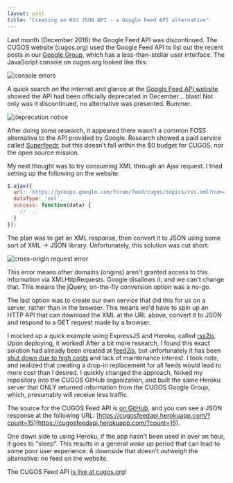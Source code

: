 ```yaml
---
layout: post
title: "Creating an RSS JSON API - a Google Feed API alternative"
---
```


Last month (December 2016) the Google Feed API was discontinued. The CUGOS website (cugos.org) used the Google Feed API to list out the recent posts in our [Google Group](https://groups.google.com/forum/#!aboutgroup/cugos), which has a less-than-stellar user interface. The JavaScript console on cugos.org looked like this:

![console errors](https://cloud.githubusercontent.com/assets/1943001/21829635/284d1f64-d74c-11e6-87cf-65afff6afad1.png)

A quick search on the internet and glance at the [Google Feed API website](https://developers.google.com/feed/) showed the API had been officially deprecated in December... blast! Not only was it discontinued, no alternative was presented. Bummer.

![deprecation notice](https://cloud.githubusercontent.com/assets/1943001/21829743/daa0dc96-d74c-11e6-9044-16880e9e1235.png)

After doing some research, it appeared there wasn't a common FOSS alternative to the API provided by Google. Research showed a paid service called [Superfeedr](https://blog.superfeedr.com/google-feed-api-alternative/), but this doesn't fall within the $0 budget for CUGOS, nor the open source mission.

My next thought was to try consuming XML through an Ajax request. I tried setting up the following on the website:

```javascript
$.ajax({
  url: 'https://groups.google.com/forum/feed/cugos/topics/rss.xml?num=15',
  dataType: 'xml',
  success: function(data) {
    // ...
  }
});
```

The plan was to get an XML response, then convert it to JSON using some sort of XML -> JSON library. Unfortunately, this solution was cut short:

![cross-origin request error](https://cloud.githubusercontent.com/assets/1943001/21871569/cddd4212-d817-11e6-9325-a49a097184b6.png)

This error means other domains (origins) aren't granted access to this information via XMLHttpRequests. Google disallows it, and we can't change that. This means the jQuery, on-the-fly conversion option was a no-go.

The last option was to create our own service that did this for us on a server, rather than in the browser. This means we'd have to spin up an HTTP API that can download the XML at the URL above, convert it to JSON and respond to a GET request made by a browser.

I mocked up a quick example using ExpressJS and Heroku, called [rss2js](https://github.com/mapsam/rss2js). Upon deploying, it worked! After a bit more research, I found this exact solution had already been created at [feed2js](http://feed2js.org/), but unfortunately it has been [shut down due to high costs](http://cogdogblog.com/2013/04/crossroads-for-feed2js/) and lack of maintenance interest. I took note, and realized that creating a drop-in replacement for all feeds would lead to more cost than I desired. I quickly changed the approach, forked my repository into the CUGOS GitHub organization, and built the same Heroku server that ONLY returned information from the CUGOS Google Group, which, presumably will receive less traffic.

The source for the CUGOS Feed API is [on GitHub](https://github.com/cugos/cugos-feed-api), and you can see a JSON response at the following URL: [https://cugosfeedapi.herokuapp.com/?count=15](https://cugosfeedapi.herokuapp.com/?count=15).

One down side to using Heroku, if the app hasn't been used in over an hour, it goes to "sleep". This results in a general *wake up* period that can lead to some poor user experience. A downside that doesn't outweigh the alternative: no feed on the website.

The CUGOS Feed API [is live at cugos.org](https://github.com/cugos/cugos.github.com/pull/177)!
